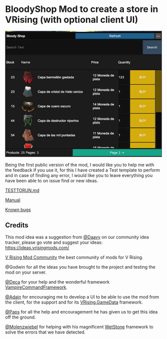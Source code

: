 # BloodyShop Mod to create a store in VRising (with optional client UI)

![alt text](https://github.com/oscarpedrero/BloodyShop/blob/master/Images/userui.png?raw=true)

Being the first public version of the mod, I would like you to help me with the feedback if you use it, for this I have created a Test template to perform and in case of finding any error, I would like you to leave everything you have been able to on issue find or new ideas.

[TESTTORUN.md](https://github.com/oscarpedrero/BloodyShop/blob/master/TESTTORUN.md) 

[Manual](https://github.com/oscarpedrero/BloodyShop/wiki/Manual)

[Known bugs](https://github.com/oscarpedrero/BloodyShop/wiki/Known-bugs)

## Credits

This mod idea was a suggestion from [@Daavy](https://ideas.vrisingmods.com/posts/11/silver-shop) on our community idea tracker, please go vote and suggest your ideas: https://ideas.vrisingmods.com/

[V Rising Mod Community](https://discord.gg/vrisingmods) the best community of mods for V Rising.

@Godwin for all the ideas you have brought to the project and testing the mod on your server.

[@Deca](https://github.com/decaprime) for your help and the wonderful framework [VampireCommandFramework](https://github.com/decaprime/VampireCommandFramework).

[@Adain](https://github.com/adainrivers) for encouraging me to develop a UI to be able to use the mod from the client, for the support and for its [VRising.GameData](https://github.com/adainrivers/VRising.GameData) framework.

[@Paps](https://github.com/phillipsOG) for all the help and encouragement he has given us to get this idea off the ground.

[@Molenzwiebel](https://github.com/molenzwiebel) for helping with his magnificent [WetStone](https://github.com/molenzwiebel/Wetstone) framework to solve the errors that we have detected.

